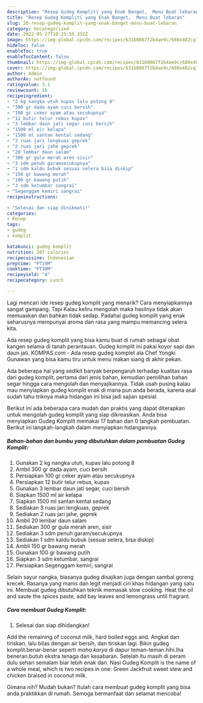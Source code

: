 ```yaml
---
description: "Resep Gudeg Komplit{ yang Enak Banget,  Menu Buat lebaran"
title: "Resep Gudeg Komplit{ yang Enak Banget,  Menu Buat lebaran"
slug: 20-resep-gudeg-komplit-yang-enak-banget-menu-buat-lebaran
category: Uncategorized
date: 2022-05-27T10:25:55.332Z
image: https://img-global.cpcdn.com/recipes/631b0867f2b4ae9c/680x482cq70/gudeg-komplit-foto-resep-utama.jpg
hideToc: false
enableToc: true
enableTocContent: false
thumbnail: https://img-global.cpcdn.com/recipes/631b0867f2b4ae9c/680x482cq70/gudeg-komplit-foto-resep-utama.jpg
cover: https://img-global.cpcdn.com/recipes/631b0867f2b4ae9c/680x482cq70/gudeg-komplit-foto-resep-utama.jpg
author: Admin
authorAv: notfound
ratingvalue: 3.1
reviewcount: 16
recipeingredient:
- "2 kg nangka utuh kupas lalu potong 8"
- "300 gr dada ayam cuci bersih"
- "100 gr ceker ayam atau secukupnya"
- "12 butir telur rebus kupas"
- "3 lembar daun jati segar cuci bersih"
- "1500 ml air kelapa"
- "1500 ml santan kental sedang"
- "3 ruas jari lengkuas geprek"
- "2 ruas jari jahe geprek"
- "20 lembar daun salam"
- "300 gr gula merah aren sisir"
- "3 sdm penuh garamsecukupnya"
- "1 sdm kaldu bubuk sesuai selera bisa diskip"
- "150 gr bawang merah"
- "100 gr bawang putih"
- "3 sdm ketumbar sangrai"
- "Segenggam kemiri sangrai"
recipeinstructions:

- "Selesai dan siap dinikmati!"
categories:
- Resep
tags:
- gudeg
- komplit

katakunci: gudeg komplit 
nutrition: 207 calories
recipecuisine: Indonesian
preptime: "PT19M"
cooktime: "PT30M"
recipeyield: "4"
recipecategory: Lunch

---
```



Lagi mencari ide resep gudeg komplit yang menarik? Cara menyiapkannya sangat gampang. Tapi Kalau keliru mengolah maka hasilnya tidak akan memuaskan dan bahkan tidak sedap. Padahal gudeg komplit yang enak seharusnya mempunyai aroma dan rasa yang mampu memancing selera kita.


Ada resep gudeg komplit yang bisa kamu buat di rumah sebagai obat kangen selama di tanah perantauan. Gudeg komplit ini pakai koyor sapi dan daun jati. KOMPAS.com - Ada resep gudeg komplet ala Chef Yongki Gunawan yang bisa kamu tiru untuk menu makan siang di akhir pekan.

Ada beberapa hal yang sedikit banyak berpengaruh terhadap kualitas rasa dari gudeg komplit, pertama dari jenis bahan, kemudian pemilihan bahan segar hingga cara mengolah dan menyajikannya. Tidak usah pusing kalau mau menyiapkan gudeg komplit enak di mana pun anda berada, karena asal sudah tahu triknya maka hidangan ini bisa jadi sajian spesial.


Berikut ini ada beberapa cara mudah dan praktis yang dapat diterapkan untuk mengolah gudeg komplit yang siap dikreasikan. Anda bisa menyiapkan Gudeg Komplit memakai 17 bahan dan 0 langkah pembuatan. Berikut ini langkah-langkah dalam menyiapkan hidangannya.

<!--inarticleads1-->

##### Bahan-bahan dan bumbu yang dibutuhkan dalam pembuatan Gudeg Komplit:

1. Gunakan 2 kg nangka utuh, kupas lalu potong 8
1. Ambil 300 gr dada ayam, cuci bersih
1. Persiapkan 100 gr ceker ayam atau secukupnya
1. Persiapkan 12 butir telur rebus, kupas
1. Gunakan 3 lembar daun jati segar, cuci bersih
1. Siapkan 1500 ml air kelapa
1. Siapkan 1500 ml santan kental sedang
1. Sediakan 3 ruas jari lengkuas, geprek
1. Sediakan 2 ruas jari jahe, geprek
1. Ambil 20 lembar daun salam
1. Sediakan 300 gr gula merah aren, sisir
1. Sediakan 3 sdm penuh garam/secukupnya
1. Sediakan 1 sdm kaldu bubuk (sesuai selera, bisa diskip)
1. Ambil 150 gr bawang merah
1. Gunakan 100 gr bawang putih
1. Siapkan 3 sdm ketumbar, sangrai
1. Persiapkan Segenggam kemiri, sangrai


Selain sayur nangka, biasanya gudeg disajikan juga dengan sambal goreng krecek. Rasanya yang manis dan legit menjadi ciri khas hidangan yang satu ini. Membuat gudeg dibutuhkan teknik memasak slow cooking. Heat the oil and saute the spices paste, add bay leaves and lemongrass until fragrant. 

<!--inarticleads2-->

##### Cara membuat Gudeg Komplit:


1. Selesai dan siap dihidangkan!

Add the remaining of coconut milk, hard boiled eggs and. Angkat dan tiriskan, lalu bilas dengan air bersih, dan tiriskan lagi. Bikin gudeg komplit.benar-benar seperti *maha karya* di dapur teman-teman.hihi.lha beneran.butuh ekstra tenaga dan kesabaran. Setelah itu masih di peram dulu sehari semalam biar lebih enak dan. Nasi Gudeg Komplit is the name of a whole meal, which is two recipes in one: Green Jackfruit sweet stew and chicken braised in coconut milk. 

Gimana nih? Mudah bukan? Itulah cara membuat gudeg komplit yang bisa anda praktikkan di rumah. Semoga bermanfaat dan selamat mencoba!
